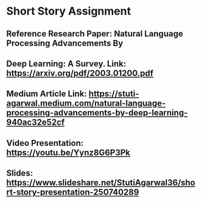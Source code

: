 # Short Story Assignment
## Reference Research Paper: Natural Language Processing Advancements By
## Deep Learning: A Survey. Link: https://arxiv.org/pdf/2003.01200.pdf
## Medium Article Link: https://stuti-agarwal.medium.com/natural-language-processing-advancements-by-deep-learning-940ac32e52cf
## Video Presentation: https://youtu.be/Yynz8G6P3Pk
## Slides: https://www.slideshare.net/StutiAgarwal36/short-story-presentation-250740289
